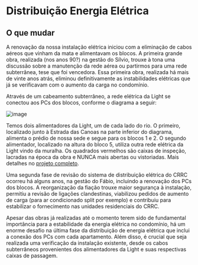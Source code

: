# Distribuição Energia Elétrica
  
## O que mudar

A renovação da nossa instalação elétrica iniciou com a eliminação de cabos aéreos que vinham da mata e alimentavam os blocos. A primeira grande obra, realizada (nos anos 90?) na gestão do Sílvio, trouxe à tona uma discussão sobre a manutenção da rede aérea ou partirmos para uma rede subterrânea, tese que foi vencedora. Essa primeira obra, realizada há mais de vinte anos atrás, eliminou definitivamente as instabilidades elétricas que já se verificavam com o aumento da carga no condomínio.

Através de um cabeamento subterrâneo, a rede elétrica da Light se conectou aos PCs dos blocos, conforme o diagrama a seguir:

![image](https://user-images.githubusercontent.com/86032/110648744-bf08c580-8197-11eb-9ee1-96928ef13be7.png)

Temos dois alimentadores da Light, um de cada lado do rio. O primeiro, localizado junto à Estrada das Canoas na parte inferior do diagrama, alimenta o prédio de nossa sede e segue para os blocos 1 e 2. O segundo alimentador,  localizado na altura do bloco 5, utiliza outra rede elétrica da Light vindo da muralha. Os quadrados vermelhos são caixas de inspeção, lacradas na época da obra e NUNCA mais abertas ou vistoriadas. Mais detalhes no [projeto completo](https://github.com/recreiocanoas/radar/blob/master/2009-12-rede_local_canoas/Projeto_Rede_Local_Canoas_1.0.pdf).

Uma segunda fase de revisão do sistema de distribuição elétrica do CRRC ocorreu há alguns anos, na gestão do Fábio, incluindo a renovação dos PCs dos blocos. A reorganização da fiação trouxe maior segurança à instalação, permitiu a revisão de ligações clandestinas, viabilizou pedidos de aumento de carga (para ar condicionado split por exemplo) e contribuiu para estabilizar o fornecimento nas unidades residenciais do CRRC.

Apesar das obras já realizadas até o momento terem sido de fundamental importância para a estabilidade da energia elétrica no condomínio, há um enorme desafio na última fase da distribuição de energia elétrica que inclui a conexão dos PCs com cada apartamento. Além disso, é crucial que seja realizada uma verificação da instalação existente, desde os cabos subterrâneos provenientes dos alimentadores da Light e suas respectivas caixas de passagem.
